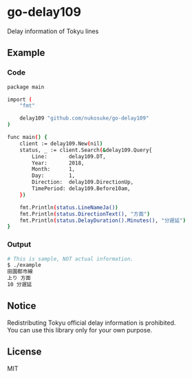 # go-delay109

Delay information of Tokyu lines

## Example

### Code

```sh
package main

import (
	"fmt"

	delay109 "github.com/nukosuke/go-delay109"
)

func main() {
	client := delay109.New(nil)
	status, _ := client.Search(&delay109.Query{
		Line:       delay109.DT,
		Year:       2018,
		Month:      1,
		Day:        1,
		Direction:  delay109.DirectionUp,
		TimePeriod: delay109.Before10am,
	})

	fmt.Println(status.LineNameJa())
	fmt.Println(status.DirectionText(), "方面")
	fmt.Println(status.DelayDuration().Minutes(), "分遅延")
}
```

### Output

```sh
# This is sample, NOT actual information.
$ ./example
田園都市線
上り 方面
10 分遅延
```

## Notice

Redistributing Tokyu official delay information is prohibited.  
You can use this library only for your own purpose.

## License

MIT
